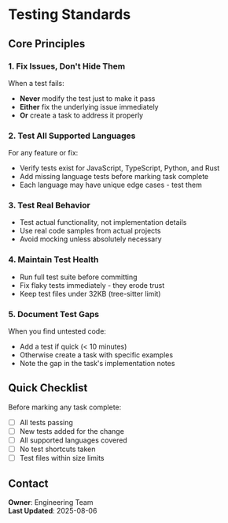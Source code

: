 # Testing Standards

## Core Principles

### 1. Fix Issues, Don't Hide Them

When a test fails:
- **Never** modify the test just to make it pass
- **Either** fix the underlying issue immediately
- **Or** create a task to address it properly

### 2. Test All Supported Languages

For any feature or fix:
- Verify tests exist for JavaScript, TypeScript, Python, and Rust
- Add missing language tests before marking task complete
- Each language may have unique edge cases - test them

### 3. Test Real Behavior

- Test actual functionality, not implementation details
- Use real code samples from actual projects
- Avoid mocking unless absolutely necessary

### 4. Maintain Test Health

- Run full test suite before committing
- Fix flaky tests immediately - they erode trust
- Keep test files under 32KB (tree-sitter limit)

### 5. Document Test Gaps

When you find untested code:
- Add a test if quick (< 10 minutes)
- Otherwise create a task with specific examples
- Note the gap in the task's implementation notes

## Quick Checklist

Before marking any task complete:

- [ ] All tests passing
- [ ] New tests added for the change
- [ ] All supported languages covered
- [ ] No test shortcuts taken
- [ ] Test files within size limits

## Contact

**Owner**: Engineering Team  
**Last Updated**: 2025-08-06
